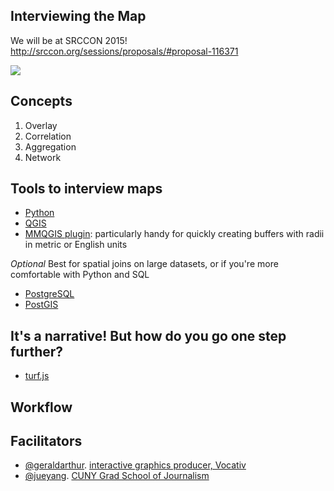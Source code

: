 ## Interviewing the Map

We will be at SRCCON 2015! http://srccon.org/sessions/proposals/#proposal-116371

![](http://media.giphy.com/media/142na7ROkljwKA/giphy.gif)

## Concepts

1. Overlay
2. Correlation
3. Aggregation
4. Network

## Tools to interview maps

+ [Python](https://www.python.org/)
+ [QGIS](http://www.qgis.org/en/site/)
+ [MMQGIS plugin](http://michaelminn.com/linux/mmqgis/): particularly handy for quickly creating buffers with radii in metric or English units

*Optional*
Best for spatial joins on large datasets, or if you're more comfortable with Python and SQL

+ [PostgreSQL](http://www.postgresql.org/)
+ [PostGIS](http://postgis.net/)

## It's a narrative! But how do you go one step further?

- [turf.js](http://turfjs.org/)

## Workflow

## Facilitators

- [@geraldarthur](https://github.com/geraldarthur). [interactive graphics producer, Vocativ](http://vocativ.com)
- [@jueyang](https://github.com/jueyang). [CUNY Grad School of Journalism](http://www.journalism.cuny.edu/)
